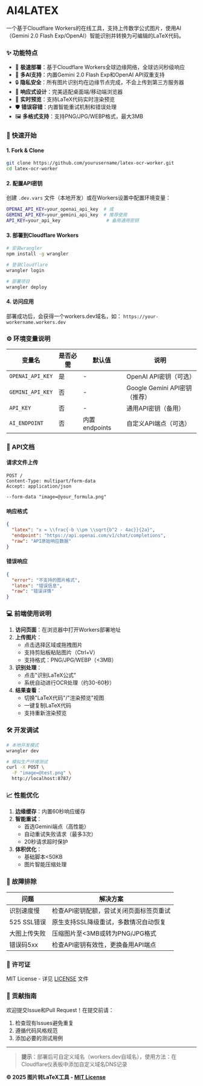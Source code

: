# AI4LATEX

一个基于Cloudflare Workers的在线工具，支持上传数学公式图片，使用AI（Gemini 2.0 Flash Exp/OpenAI）智能识别并转换为可编辑的LaTeX代码。

### ✨ 功能特点

- 🚀 **极速部署**：基于Cloudflare Workers全球边缘网络，全球访问秒级响应
- 🤖 **多AI支持**：内置Gemini 2.0 Flash Exp和OpenAI API双重支持
- 🔒 **隐私安全**：所有图片识别均在边缘节点完成，不会上传到第三方服务器
- 📱 **响应式设计**：完美适配桌面端/移动端浏览器
- 🎨 **实时预览**：支持LaTeX代码实时渲染预览
- 🛡️ **错误容错**：内置智能重试机制和错误处理
- 🖼️ **多格式支持**：支持PNG/JPG/WEBP格式，最大3MB

### 🚀 快速开始

#### 1. Fork & Clone
```bash
git clone https://github.com/yourusername/latex-ocr-worker.git
cd latex-ocr-worker
```

#### 2. 配置API密钥
创建 `.dev.vars` 文件（本地开发）或在Workers设置中配置环境变量：

```bash
OPENAI_API_KEY=your_openai_api_key  # 或
GEMINI_API_KEY=your_gemini_api_key  # 推荐使用
API_KEY=your_api_key                 # 备用通用密钥
```

#### 3. 部署到Cloudflare Workers
```bash
# 安装wrangler
npm install -g wrangler

# 登录Cloudflare
wrangler login

# 部署项目
wrangler deploy
```

#### 4. 访问应用
部署成功后，会获得一个workers.dev域名，如：
`https://your-workername.workers.dev`

### ⚙️ 环境变量说明

| 变量名           | 是否必需 | 默认值         | 说明                          |
| ---------------- | -------- | -------------- | ----------------------------- |
| `OPENAI_API_KEY` | 是       | -              | OpenAI API密钥（可选）        |
| `GEMINI_API_KEY` | 否       | -              | Google Gemini API密钥（推荐） |
| `API_KEY`        | 否       | -              | 通用API密钥（备用）           |
| `AI_ENDPOINT`    | 否       | 内置 endpoints | 自定义API端点（可选）         |

### 🔌 API文档

#### 请求文件上传
```http
POST /
Content-Type: multipart/form-data
Accept: application/json

--form-data "image=@your_formula.png"
```

#### 响应格式
```json
{
  "latex": "x = \\frac{-b \\pm \\sqrt{b^2 - 4ac}}{2a}",
  "endpoint": "https://api.openai.com/v1/chat/completions",
  "raw": "API原始响应数据"
}
```

#### 错误响应
```json
{
  "error": "不支持的图片格式",
  "latex": "错误信息",
  "raw": "错误详情"
}
```

### 💻 前端使用说明

1. **访问页面**：在浏览器中打开Workers部署地址
2. **上传图片**：
   - 点击选择区域或拖拽图片
   - 支持剪贴板粘贴图片（Ctrl+V）
   - 支持格式：PNG/JPG/WEBP（<3MB）
3. **识别处理**：
   - 点击"识别LaTeX公式"
   - 系统自动进行OCR处理（约30-60秒）
4. **结果查看**：
   - 切换"LaTeX代码"/"渲染预览"视图
   - 一键复制LaTeX代码
   - 支持重新渲染预览

### 🛠️ 开发调试

```bash
# 本地开发模式
wrangler dev

# 模拟生产环境测试
curl -X POST \
  -F "image=@test.png" \
  http://localhost:8787/
```

### 📈 性能优化

1. **边缘缓存**：内置60秒响应缓存
2. **智能重试**：
   - 首选Gemini端点（高性能）
   - 自动重试失败请求（最多3次）
   - 20秒请求超时保护
3. **体积优化**：
   - 基础脚本<50KB
   - 图片智能压缩处理

### 🐛 故障排除

| 问题         | 解决方案                                |
| ------------ | --------------------------------------- |
| 识别速度慢   | 检查API密钥配额，尝试关闭页面标签页重试 |
| 525 SSL错误  | 原生支持SSL降级重试，多数情况自动恢复   |
| 大图上传失败 | 压缩图片至<3MB或转为PNG/JPG格式         |
| 错误码5xx    | 检查API密钥有效性，更换备用API端点      |

### 📄 许可证

MIT License - 详见 [LICENSE](LICENSE) 文件

### 🤝 贡献指南

欢迎提交Issue和Pull Request！在提交前请：

1. 检查现有Issues避免重复
2. 遵循代码风格规范
3. 添加必要的测试用例

---

> **提示**：部署后可自定义域名（workers.dev自域名），使用方法：在Cloudflare仪表板中添加自定义域名DNS记录

**© 2025 图片转LaTeX工具 - [MIT License](LICENSE)**

